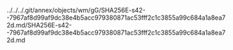 ../../../.git/annex/objects/wm/gG/SHA256E-s42--7967af8d99af9dc38e4b5acc979380871ac53fff2c1c3855a99c684a1a8ea72d.md/SHA256E-s42--7967af8d99af9dc38e4b5acc979380871ac53fff2c1c3855a99c684a1a8ea72d.md